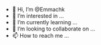 - 👋 Hi, I’m @Emmachk
- 👀 I’m interested in ...
- 🌱 I’m currently learning ...
- 💞️ I’m looking to collaborate on ...
- 📫 How to reach me ...

<!---
Emmachk/Emmachk is a ✨ special ✨ repository because its `README.md` (this file) appears on your GitHub profile.
You can click the Preview link to take a look at your changes.
--->
